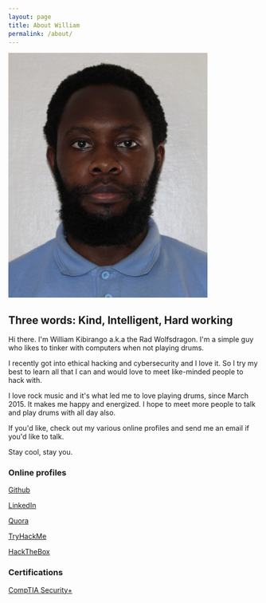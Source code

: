 ```yaml
---
layout: page
title: About William
permalink: /about/
---
```


![William Kibirango / Rad Wolfsdragon](/assets/rad.png)

## Three words: Kind, Intelligent, Hard working

Hi there. I'm William Kibirango a.k.a the Rad Wolfsdragon. I'm a simple guy who likes to tinker with computers when not playing drums.

I recently got into ethical hacking and cybersecurity and I love it. So I try my best to learn all that I can and would love to meet like-minded people to hack with.

I love rock music and it's what led me to love playing drums, since March 2015. It makes me happy and energized. I hope to meet more people to talk and play drums with all day also.

If you'd like, check out my various online profiles and send me an email if you'd like to talk.

Stay cool, stay you.

### Online profiles

[Github](https://github.com/radman13666)

[LinkedIn](https://www.linkedin.com/in/william-kibirango-776a9b101/)

[Quora](https://www.quora.com/profile/William-Kibirango/)

[TryHackMe](https://tryhackme.com/p/radwolfsdragon)

[HackTheBox](https://www.hackthebox.eu/profile/405471)

### Certifications

[CompTIA Security+](https://www.credly.com/badges/4e4448ca-63de-4fc2-b00d-7382067ebbb4/public_url)
